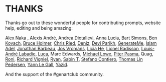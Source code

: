 # THANKS

Thanks go out to these wonderful people for contributing prompts, website help, editing and being amazing:

[Alex Naka](https://www.instagram.com/bb_bygones)
, [Alexis André](https://twitter.com/macTuitui), [Andrea Diotallevi](https://twitter.com/adiotalleviart), [Anna Lucia](https://twitter.com/annaluciacodes), [Bart Simons](https://twitter.com/Unordered__list), [Ben Kovach](https://twitter.com/bendotk), [Bruce Holmer](https://twitter.com/bruceHolmer), [Chris Ried](https://www.twitter.com/generativecoll), [Deniz](https://twitter.com/ojelibalon), [Devi Parikh](https://twitter.com/deviparikh), [GenerateMe](https://twitter.com/generateme_blog), [Islam Adel](https://twitter.com/j_maffe), [Jonathan Barbeau](https://twitter.com/jbarbeau_Art), [Jos Vromans](https://twitter.com/josVromans), [Licia He](https://twitter.com/licia_He/), [Lionel Radisson](https://twitter.com/makIO135/), [Louis-André Labadie](https://twitter.com/lalabadie), [Luca](https://twitter.com/ioan1x), Marc Edwards, [Michael Lowe](https://twitter.com/mrjlowe), [Piter Pasma](https://twitter.com/piterpasma), Quag, [Roni](https://twitter.com/KaufmanRoni), [Richard Vigniel](https://twitter.com/rvig_art), [Ryan](https://twitter.com/rwstruhl), [Sabin T](https://twitter.com/artbysabin), [Stefano Contiero](https://twitter.com/stefan_contiero), [Thomas Lin Pedersen](https://twitter.com/thomasp85), [Yann Le Gall](https://twitter.com/yann_LeGall), [Yazid](https://twitter.com/yazid). 

And the support of the #genartclub community.

